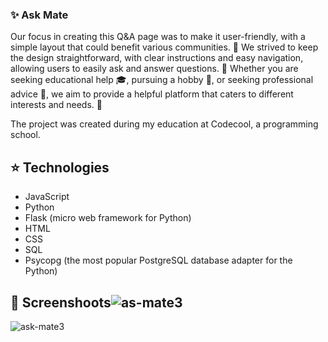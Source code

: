 ### :sparkles: Ask Mate


Our focus in creating this Q&A page was to make it user-friendly, with a simple layout that could benefit various communities. 🔎 We strived to keep the design straightforward, with clear instructions and easy navigation, allowing users to easily ask and answer questions. 💬 Whether you are seeking educational help 🎓, pursuing a hobby 🎨, or seeking professional advice 💼, we aim to provide a helpful platform that caters to different interests and needs. 🌟


The project was created during my education at Codecool, a programming school.

## :star: Technologies
<ul>
  <li>JavaScript</li>
  <li>Python</li>
  <li>Flask (micro web framework for Python)</li>
  <li>HTML</li>
  <li>CSS</li>
  <li>SQL</li>
  <li>Psycopg (the most popular PostgreSQL database adapter for the Python)</li>
</ul>

## :rocket: Screenshoots![as-mate3](https://user-images.githubusercontent.com/106514178/229192059-03f121fb-878f-4a7d-b6ce-b834a27cecd8.png)
![ask-mate3](https://user-images.githubusercontent.com/106514178/229192068-10b35c7f-5ef8-4e41-a19b-45e406a647b2.png)
